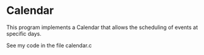# Calendar

This program implements a Calendar that allows the scheduling of events at specific days.

See my code in the file calendar.c
